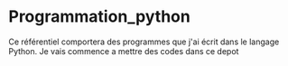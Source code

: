 # Programmation_python
Ce référentiel comportera des programmes que j'ai écrit dans le langage Python.
Je vais commence a mettre des codes dans ce depot 
